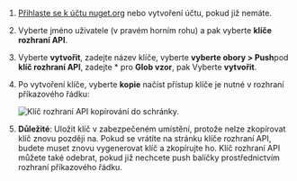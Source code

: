 1. [Přihlaste se k účtu nuget.org](https://www.nuget.org/users/account/LogOn?returnUrl=%2F) nebo vytvoření účtu, pokud již nemáte.

1. Vyberte jméno uživatele (v pravém horním rohu) a pak vyberte **klíče rozhraní API**.

1. Vyberte **vytvořit**, zadejte název klíče, vyberte **vyberte obory > Push**pod **klíč rozhraní API**, zadejte * pro **Glob vzor**, pak Vyberte **vytvořit**.

1. Po vytvoření klíče, vyberte **kopie** načíst přístup klíče je nutné v rozhraní příkazového řádku:

    ![Klíč rozhraní API kopírování do schránky.](../media/QS_Create-02-APIKey.png)

1. **Důležité**: Uložit klíč v zabezpečeném umístění, protože nelze zkopírovat klíč znovu později na. Pokud se vrátíte na stránku klíče rozhraní API, budete muset znovu vygenerovat klíč a zkopírujte ho. Klíč rozhraní API můžete také odebrat, pokud již nechcete push balíčky prostřednictvím rozhraní příkazového řádku.